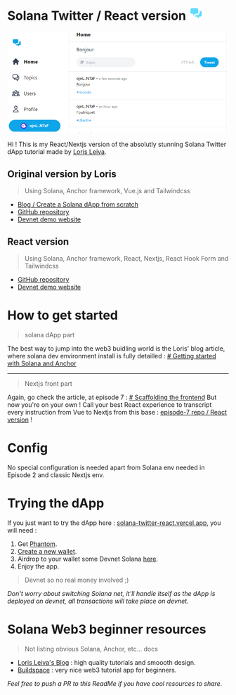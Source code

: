 # Solana Twitter / React version ![Solana Twitter React logo](https://raw.githubusercontent.com/a-dagnicourt/solana-twitter-react/master/app/public/favicon-32x32.png) 

![enter image description here](https://raw.githubusercontent.com/a-dagnicourt/solana-twitter-react/master/app/public/assets/images/screen.png)

Hi ! This is my React/Nextjs version of the absolutly stunning Solana Twitter dApp tutorial made by [Loris Leiva](https://twitter.com/lorismatic).


## Original version by Loris

> Using Solana, Anchor framework, Vue.js and Tailwindcss
- [Blog / Create a Solana dApp from scratch](https://lorisleiva.com/create-a-solana-dapp-from-scratch)
- [GitHub repository](https://github.com/lorisleiva/solana-twitter)
- [Devnet demo website](https://solana-twitter.netlify.app/)


## React version

> Using Solana, Anchor framework, React, Nextjs, React Hook Form and Tailwindcss

- [GitHub repository](https://github.com/a-dagnicourt/solana-twitter-react)
- [Devnet demo website](https://solana-twitter-react.vercel.app/)

# How to get started

>solana dApp part

The best way to jump into the web3 buidling world is the Loris' blog article, where solana dev environment install is fully detailled : [# Getting started with Solana and Anchor](https://lorisleiva.com/create-a-solana-dapp-from-scratch/getting-started-with-solana-and-anchor)

---

>Nextjs front part

Again, go check the article, at episode 7 : [# Scaffolding the frontend](https://lorisleiva.com/create-a-solana-dapp-from-scratch/scaffolding-the-frontend)
But now you're on your own !
Call your best React experience to transcript every instruction from Vue to Nextjs from this base : [episode-7 repo / React version](https://github.com/a-dagnicourt/solana-twitter-react/tree/nextjs-episode-7) !


# Config

No special configuration is needed apart from Solana env needed in Episode 2 and classic Nextjs env.


# Trying the dApp

If you just want to try the dApp here : [solana-twitter-react.vercel.app](https://solana-twitter-react.vercel.app/), you will need :

 1. Get [Phantom](https://phantom.app/).
 2. [Create a new wallet](https://help.phantom.app/hc/en-us/articles/4406388623251-How-to-create-a-new-wallet).
 3. Airdrop to your wallet some Devnet Solana [here](https://solfaucet.com/).
 4. Enjoy the app. 

> Devnet so no real money involved ;)

*Don't worry about switching Solana net, it'll handle itself as the dApp is deployed on devnet, all transactions will take place on devnet.*

# Solana Web3 beginner resources
> Not listing obvious Solana, Anchor, etc... docs

- [Loris Leiva's Blog](https://lorisleiva.com/) : high quality tutorials and smoooth design.
- [Buildspace](https://buildspace.so/) : very nice web3 tutorial app for beginners.

*Feel free to push a PR to this ReadMe if you have cool resources to share.*
